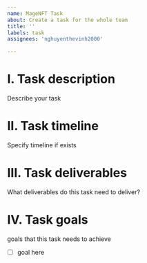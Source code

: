 ```yaml
---
name: MageNFT Task
about: Create a task for the whole team
title: ''
labels: task
assignees: 'nghuyenthevinh2000'

---
```


# I. Task description
Describe your task

# II. Task timeline
Specify timeline if exists

# III. Task deliverables
What deliverables do this task need to deliver?

# IV. Task goals 
goals that this task needs to achieve

- [ ]  goal here
